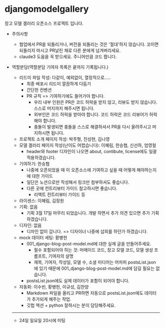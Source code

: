 # djangomodelgallery
장고 모델 겔러리 오픈소스 프로젝트 입니다.
* 주의사항
    * 협업에서 PR을 되돌리거나, 버전을 되돌리는 것은 '절대'하지 않습니다. 꼬이면 되돌리지 마시고 PR날린 채로 다른 분에게 넘겨버리세요.
    * claude3 도움을 꼭 받으세요. 주니어만큼 코드 짭니다.
* 역할분담(역할분담 기여자 목록은 끝까지 기록됩니다.)
    * 리드미 파일 작성: 다같이, 예외없이, 열정적으로.....
        - 최종 배포시 리드미 깔끔하게 다듬기
        - 간단한 컨벤션
        - PR 규칙 => 기여하기에도 들어가야 합니다.
            - 우리 내부 인원은 PR은 코드 허락을 받지 않고, 리뷰도 받지 않습니다. 스스로 머지까지 해주시면 됩니다.
            - 외부인은 코드 허락을 받아야 합니다. 코드 허락은 코드 리뷰어가 허락해야 합니다.
            - 충돌이 발생되면 충돌을 스스로 해결하셔서 PR을 다시 올려주시고 머지하시면 됩니다.
    * 프로젝트 소개 페이지 작성: 박주형, 진성현, 김나영
    * 모델 겔러리 페이지 작성(난이도 어렵습니다): 이혜림, 한승협, 신선하, 엄영철
        - header와 footer 디자인이 나오면 about, contibute, license에도 일괄 적용하겠습니다.
    * 기여하기: 한승협
        - 나중에 오픈되었을 때 이 오픈소스에 기여하고 싶을 때 어떻게 해야하는지에 대한 가이드
        - 일단은 노션으로만 작성해서 링크만 첨부하셔도 좋습니다.
        - 다른 곳에 컨트리뷰터 가이드 참고하시면 좋습니다. 
            - 리엑트 컨트리뷰터 가이드 등
    * 라이센스: 이혜림, 김정원
    * 기획: 없음
        - 기획 3월 17일 마무리 되었습니다. 개발 하면서 추가 의견 있으면 추가 기획 하겠습니다.
    * 디자인: 없음
        - 디자인 없이 갑니다. => 디자이너 나중에 섭외를 하던가 하겠습니다.
    * mock 데이터 세팅: 황병헌
        - 001_django-blog-post-model.md에 대한 실제 글을 만들어주세요.
            - 필수 포함되어야 하는 것: 머메이드 코드, 장고 모델 코드, 모델 생성 프롬프트, 기여자의 설명
            - 제목, 기여자, 작성일, 모델 수, 소셜 미디어는 어차피 postsList.json에 있기 때문에 001_django-blog-post-model.md에 담길 필요는 없습니다.
        - postsList.json에도 실제 데이터가 포함이 되어야 합니다.
    * 자동화: 이수빈, 황병헌, 이규성, 김찬양
        - Markdown 파일을 올리고 PR하면 자동으로 postsList.json에도 데이터가 추가되게 해주는 작업.
        - 깃헙 액션 + python 잘하시는 분이 담당해주세요.

    ---

    * 24일 일요일 20시에 미팅